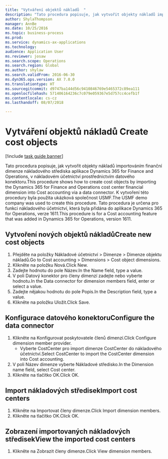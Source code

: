 ```yaml
--- 
title: "Vytváření objektů nákladů  "
description: "Tato procedura popisuje, jak vytvořit objekty nákladů importováním finanční dimenze nákladového střediska aplikace Dynamics 365 for Finance and Operations, v nákladovém účetnictví prostřednictvím datového konektoru."
author: ShylaThompson
manager: AnnBe
ms.date: 10/25/2016
ms.topic: business-process
ms.prod: 
ms.service: dynamics-ax-applications
ms.technology: 
audience: Application User
ms.reviewer: josaw
ms.search.scope: Operations
ms.search.region: Global
ms.author: shylaw
ms.search.validFrom: 2016-06-30
ms.dyn365.ops.version: AX 7.0.0
ms.translationtype: HT
ms.sourcegitcommit: d9747ba144d56c9410846769e5465372c89ea111
ms.openlocfilehash: 571406164236c7c079e059367e5d757cc4cefb1f
ms.contentlocale: cs-cz
ms.lasthandoff: 08/07/2018

---
```

# <a name="create-cost-objects"></a><span data-ttu-id="b4bee-103">Vytváření objektů nákladů  </span><span class="sxs-lookup"><span data-stu-id="b4bee-103">Create cost objects</span></span> 

[!include [task guide banner](../../includes/task-guide-banner.md)]

<span data-ttu-id="b4bee-104">Tato procedura popisuje, jak vytvořit objekty nákladů importováním finanční dimenze nákladového střediska aplikace Dynamics 365 for Finance and Operations, v nákladovém účetnictví prostřednictvím datového konektoru.</span><span class="sxs-lookup"><span data-stu-id="b4bee-104">This procedure shows how to create cost objects by importing the Dynamics 365 for Finance and Operations cost center financial dimension into Cost accounting via a data connector.</span></span> <span data-ttu-id="b4bee-105">K vytvoření této procedury byla použita ukázková společnost USMF.</span><span class="sxs-lookup"><span data-stu-id="b4bee-105">The USMF demo company was used to create this procedure.</span></span> <span data-ttu-id="b4bee-106">Tato procedura je určena pro funkci nákladového účetnictví, která byla přidána do aplikace Dynamics 365 for Operations, verze 1611.</span><span class="sxs-lookup"><span data-stu-id="b4bee-106">This procedure is for a Cost accounting feature that was added in Dynamics 365 for Operations, version 1611.</span></span>


## <a name="create-new-cost-objects"></a><span data-ttu-id="b4bee-107">Vytvoření nových objektů nákladů</span><span class="sxs-lookup"><span data-stu-id="b4bee-107">Create new cost objects</span></span>
1. <span data-ttu-id="b4bee-108">Přejděte na položky Nákladové účetnictví > Dimenze > Dimenze objektu nákladů.</span><span class="sxs-lookup"><span data-stu-id="b4bee-108">Go to Cost accounting > Dimensions > Cost object dimensions.</span></span>
2. <span data-ttu-id="b4bee-109">Klikněte na položku Nová.</span><span class="sxs-lookup"><span data-stu-id="b4bee-109">Click New.</span></span>
3. <span data-ttu-id="b4bee-110">Zadejte hodnotu do pole Název.</span><span class="sxs-lookup"><span data-stu-id="b4bee-110">In the Name field, type a value.</span></span>
4. <span data-ttu-id="b4bee-111">V poli Datový konektor pro členy dimenzí zadejte nebo vyberte hodnotu.</span><span class="sxs-lookup"><span data-stu-id="b4bee-111">In the Data connector for dimension members field, enter or select a value.</span></span>
5. <span data-ttu-id="b4bee-112">Zadejte nějakou hodnotu do pole Popis.</span><span class="sxs-lookup"><span data-stu-id="b4bee-112">In the Description field, type a value.</span></span>
6. <span data-ttu-id="b4bee-113">Klikněte na položku Uložit.</span><span class="sxs-lookup"><span data-stu-id="b4bee-113">Click Save.</span></span>

## <a name="configure-the-data-connector"></a><span data-ttu-id="b4bee-114">Konfigurace datového konektoru</span><span class="sxs-lookup"><span data-stu-id="b4bee-114">Configure the data connector</span></span>
1. <span data-ttu-id="b4bee-115">Klikněte na Konfigurovat poskytovatele členů dimenzí.</span><span class="sxs-lookup"><span data-stu-id="b4bee-115">Click Configure dimension member provider.</span></span>
    * <span data-ttu-id="b4bee-116">Vyberte CostCenter pro import dimenze CostCenter do nákladového účetnictví.</span><span class="sxs-lookup"><span data-stu-id="b4bee-116">Select CostCenter to import the CostCenter dimension into Cost accounting.</span></span>  
2. <span data-ttu-id="b4bee-117">V poli Název dimenze vyberte Nákladové středisko.</span><span class="sxs-lookup"><span data-stu-id="b4bee-117">In the Dimension name field, select Cost center.</span></span>
3. <span data-ttu-id="b4bee-118">Klikněte na tlačítko OK.</span><span class="sxs-lookup"><span data-stu-id="b4bee-118">Click OK.</span></span>

## <a name="import-cost-centers"></a><span data-ttu-id="b4bee-119">Import nákladových středisek</span><span class="sxs-lookup"><span data-stu-id="b4bee-119">Import cost centers</span></span>
1. <span data-ttu-id="b4bee-120">Klikněte na Importovat členy dimenze.</span><span class="sxs-lookup"><span data-stu-id="b4bee-120">Click Import dimension members.</span></span>
2. <span data-ttu-id="b4bee-121">Klikněte na tlačítko OK.</span><span class="sxs-lookup"><span data-stu-id="b4bee-121">Click OK.</span></span>

## <a name="view-the-imported-cost-centers"></a><span data-ttu-id="b4bee-122">Zobrazení importovaných nákladových středisek</span><span class="sxs-lookup"><span data-stu-id="b4bee-122">View the imported cost centers</span></span>
1. <span data-ttu-id="b4bee-123">Klikněte na Zobrazit členy dimenze.</span><span class="sxs-lookup"><span data-stu-id="b4bee-123">Click View dimension members.</span></span>


